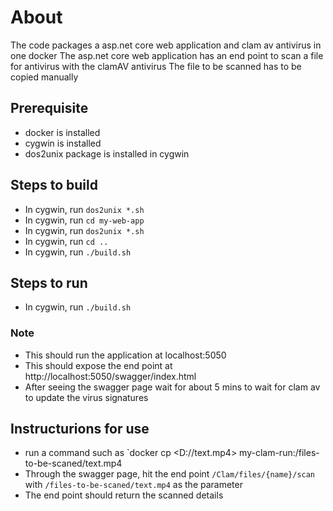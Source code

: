 # About
The code packages a asp.net core web application and clam av antivirus in one docker
The asp.net core web application has an end point to scan a file for antivirus with the clamAV antivirus
The file to be scanned has to be copied manually

## Prerequisite
 * docker is installed
 * cygwin is installed
 * dos2unix package is installed in cygwin

## Steps to build
 * In cygwin, run `dos2unix *.sh`
 * In cygwin, run `cd my-web-app`
 * In cygwin, run `dos2unix *.sh`
 * In cygwin, run `cd ..`
 * In cygwin, run `./build.sh`

## Steps to run
 * In cygwin, run `./build.sh`

### Note
 * This should run the application at localhost:5050
 * This should expose the end point at http://localhost:5050/swagger/index.html
 * After seeing the swagger page wait for about 5 mins to wait for clam av to update the virus signatures
 
## Instructurions for use
 * run a command such as `docker cp <D://text.mp4> my-clam-run:/files-to-be-scaned/text.mp4
 * Through the swagger page, hit the end point `/Clam/files/{name}/scan` with `/files-to-be-scaned/text.mp4` as the parameter
 * The end point should return the scanned details


